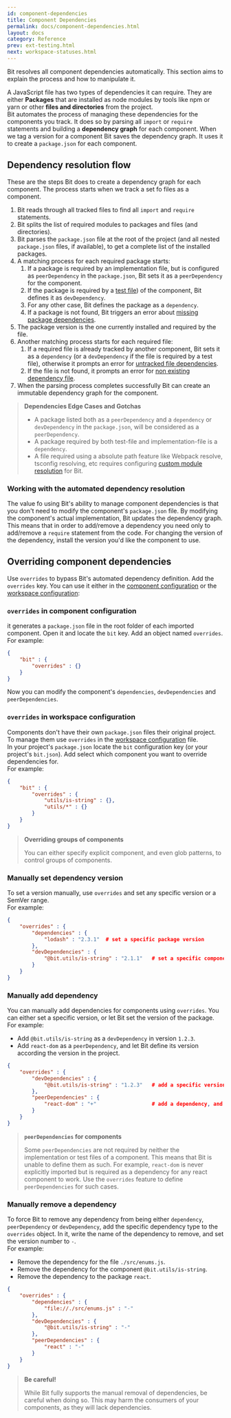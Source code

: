 ```yaml
---
id: component-dependencies
title: Component Dependencies
permalink: docs/component-dependencies.html
layout: docs
category: Reference
prev: ext-testing.html
next: workspace-statuses.html
---
```


Bit resolves all component dependencies automatically. This section aims to explain the process and how to manipulate it.

A JavaScript file has two types of dependencies it can require. They are either **Packages** that are installed as node modules by tools like npm or yarn or other **files and directories** from the project.  
Bit automates the process of managing these dependencies for the components you track. It does so by parsing all `import` or `require` statements and building a **dependency graph** for each component. When we tag a version for a component Bit saves the dependency graph. It uses it to create a `package.json` for each component.

## Dependency resolution flow

These are the steps Bit does to create a dependency graph for each component. The process starts when we track a set fo files as a component.

1. Bit reads through all tracked files to find all `import` and `require` statements.
2. Bit splits the list of required modules to packages and files (and directories).
3. Bit parses the `package.json` file at the root of the project (and all nested `package.json` files, if available), to get a complete list of the installed packages.
4. A matching process for each required package starts:
    1. If a package is required by an implementation file, but is configured as `peerDependency` in the `package.json`, Bit sets it as a `peerDependency` for the component.
    2. If the package is required by a [test file](/docs/add-and-isolate-components.html#tracking-a-component-with-testspec-files)) of the component, Bit defines it as `devDependency`.
    3. For any other case, Bit defines the package as a `dependency`.
    4. If a package is not found, Bit triggers an error about [missing package dependencies](/docs/troubleshooting-isolating.html#missing-package-dependencies).
5. The package version is the one currently installed and required by the file.
6. Another matching process starts for each required file:
    1. If a required file is already tracked by another component, Bit sets it as a `dependency` (or a `devDependency` if the file is required by a test file), otherwise it prompts an error for [untracked file dependencies](/docs/troubleshooting-isolating.html#untracked-file-dependencies).
    2. If the file is not found, it prompts an error for [non existing dependency file](/docs/troubleshooting-isolating.html#non-existing-dependency-files).
7. When the parsing process completes successfully Bit can create an immutable dependency graph for the component.

> **Dependencies Edge Cases and Gotchas**
>
> * A package listed both as a `peerDependency` and a `dependency` or `devDependency` in the `package.json`,  will be considered as a `peerDependency`.
> * A package required by both test-file and implementation-file is a `dependency`.
> * A file required using a absolute path feature like Webpack resolve, tsconfig resolving, etc requires configuring [custom module resolution](/docs/tracking-dependencies.html#custom-module-resolution) for Bit.

### Working with the automated dependency resolution

The value fo using Bit's ability to manage component dependencies is that you don't need to modify the component's `package.json` file. By modifying the component's actual implementation, Bit updates the dependency graph.  
This means that in order to add/remove a dependency you need only to add/remove a `require` statement from the code. For changing the version of the dependency, install the version you'd like the component to use.

## Overriding component dependencies

Use `overrides` to bypass Bit's automated dependency definition. Add the `overrides` key. You can use it either in the [component configuration](/docs/conf-files.html#component-configuration) or the [workspace configuration](/docs/conf-files.html#workspace-configuration):

### `overrides` in component configuration

it generates a `package.json` file in the root folder of each imported component. Open it and locate the `bit` key. Add an object named `overrides`.  
For example:

```json
{
    "bit" : {
        "overrides" : {}
    }
}
```

Now you can modify the component's `dependencies`, `devDependencies` and `peerDependencies`.

### `overrides` in workspace configuration

Components don't have their own `package.json` files their original project. To manage them use `overrides` in the [workspace configuration](/docs/conf-files.html#workspace-configuration) file.  
In your project's `package.json` locate the `bit` configuration key (or your project's `bit.json`). Add select which component you want to override dependencies for.  
For example:

```json
{
    "bit" : {
        "overrides" : {
            "utils/is-string" : {},
            "utils/*" : {}
        }
    }
}
```

> **Overriding groups of components**
>
> You can either specify explicit component, and even glob patterns, to control groups of components.

### Manually set dependency version

To set a version manually, use `overrides` and set any specific version or a SemVer range.  
For example:

```json
{
    "overrides" : {
        "dependencies" : {
            "lodash" : "2.3.1"  # set a specific package version
        },
        "devDependencies" : {
            "@bit.utils/is-string" : "2.1.1"   # set a specific component version
        }
    }
}
```

### Manually add dependency

You can manually add dependencies for components using `overrides`. You can either set a specific version, or let Bit set the version of the package.  
For example:

* Add `@bit.utils/is-string` as a `devDependency` in version `1.2.3`.
* Add `react-dom` as a `peerDependency`, and let Bit define its version according the version in the project.

```json
{
    "overrides" : {
        "devDependencies" : {
            "@bit.utils/is-string" : "1.2.3"   # add a specific version of dependency
        },
        "peerDependencies" : {
            "react-dom" : "+"                  # add a dependency, and let Bit define the version
        }
    }
}
```

> **`peerDependencies` for components**
>
> Some `peerDependencies` are not required by neither the implementation or test files of a component. This means that Bit is unable to define them as such. For example, `react-dom` is never explicitly imported but is required as a dependency for any react component to work. Use the `overrides` feature to define `peerDependencies` for such cases.

### Manually remove a dependency

To force Bit to remove any dependency from being either `dependency`, `peerDependency` or `devDependency`, add the specific dependency type to the `overrides` object. In it, write the name of the dependency to remove, and set the version number to `-`.  
For example:

* Remove the dependency for the file `./src/enums.js`.
* Remove the dependency for the component `@bit.utils/is-string`.
* Remove the dependency to the package `react`.

```json
{
    "overrides" : {
        "dependencies" : {
            "file://./src/enums.js" : "-"
        },
        "devDependencies" : {
            "@bit.utils/is-string" : "-"
        },
        "peerDependencies" : {
            "react" : "-"
        }
    }
}
```

> **Be careful!**
>
> While Bit fully supports the manual removal of dependencies, be careful when doing so. This may harm the consumers of your components, as they will lack dependencies.

